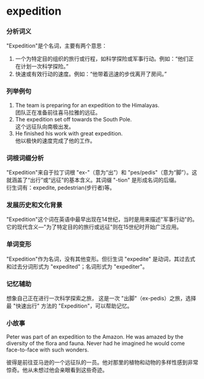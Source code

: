 # expedition

### 分析词义

  

"Expedition"是个名词，主要有两个意思：

  

1.  一个为特定目的组织的旅行或行程，如科学探险或军事行动。例如：“他们正在计划一次科学探险。”
2.  快速或有效行动的速度。例如：“他带着迅速的步伐离开了房间。”

  

### 列举例句

  

1.  The team is preparing for an expedition to the Himalayas.  
    团队正在准备前往喜马拉雅的远征。
2.  The expedition set off towards the South Pole.  
    这个远征队向南极出发。
3.  He finished his work with great expedition.  
    他以极快的速度完成了他的工作。

  

### 词根词缀分析

  

"Expedition"来自于拉丁词根 "ex-"（意为“出”）和 "pes/pedis"（意为“脚”）。这就涵盖了“出行”或“远征”的基本含义。其词缀 "-tion" 是形成名词的后缀。  
衍生词有：expedite, pedestrian(步行者)等。

  

### 发展历史和文化背景

  

"Expedition"这个词在英语中最早出现在14世纪，当时是用来描述"军事行动"的。它的现代含义—"为了特定目的的旅行或远征"则在15世纪时开始广泛应用。

  

### 单词变形

  

"Expedition"作为名词，没有其他变形。但衍生词 "expedite" 是动词，其过去式和过去分词形式为 "expedited"；名词形式为 "expediter"。

  

### 记忆辅助

  

想象自己正在进行一次科学探索之旅， 这是一次 "出脚"（ex-pedis）之旅，选择最 "快速出行" 方法的 "Expedition"，可以帮助记忆。

  

### 小故事

  

Peter was part of an expedition to the Amazon. He was amazed by the diversity of the flora and fauna. Never had he imagined he would come face-to-face with such wonders.

  

彼得是前往亚马逊的一个远征队的一员。他对那里的植物和动物的多样性感到非常惊奇。他从未想过他会亲眼看到这些奇迹。
